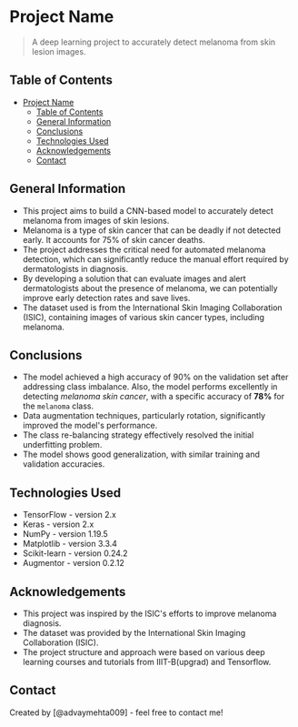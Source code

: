 # Project Name
> A deep learning project to accurately detect melanoma from skin lesion images.


## Table of Contents
- [Project Name](#project-name)
  - [Table of Contents](#table-of-contents)
  - [General Information](#general-information)
  - [Conclusions](#conclusions)
  - [Technologies Used](#technologies-used)
  - [Acknowledgements](#acknowledgements)
  - [Contact](#contact)

<!-- You can include any other section that is pertinent to your problem -->

## General Information
- This project aims to build a CNN-based model to accurately detect melanoma from images of skin lesions.
- Melanoma is a type of skin cancer that can be deadly if not detected early. It accounts for 75% of skin cancer deaths.
- The project addresses the critical need for automated melanoma detection, which can significantly reduce the manual effort required by dermatologists in diagnosis.
- By developing a solution that can evaluate images and alert dermatologists about the presence of melanoma, we can potentially improve early detection rates and save lives.
- The dataset used is from the International Skin Imaging Collaboration (ISIC), containing images of various skin cancer types, including melanoma.

<!-- You don't have to answer all the questions - just the ones relevant to your project. -->

## Conclusions
- The model achieved a high accuracy of 90% on the validation set after addressing class imbalance. Also, the model performs excellently in detecting *melanoma skin cancer*, with a specific accuracy of **78%** for the `melanoma` class.
- Data augmentation techniques, particularly rotation, significantly improved the model's performance.
- The class re-balancing strategy effectively resolved the initial underfitting problem.
- The model shows good generalization, with similar training and validation accuracies.


<!-- You don't have to answer all the questions - just the ones relevant to your project. -->


## Technologies Used
- TensorFlow - version 2.x
- Keras - version 2.x
- NumPy - version 1.19.5
- Matplotlib - version 3.3.4
- Scikit-learn - version 0.24.2
- Augmentor - version 0.2.12

<!-- As the libraries versions keep on changing, it is recommended to mention the version of library used in this project -->

## Acknowledgements
- This project was inspired by the ISIC's efforts to improve melanoma diagnosis.
- The dataset was provided by the International Skin Imaging Collaboration (ISIC).
- The project structure and approach were based on various deep learning courses and tutorials from IIIT-B(upgrad) and Tensorflow.


## Contact
Created by [@advaymehta009] - feel free to contact me!


<!-- Optional -->
<!-- ## License -->
<!-- This project is open source and available under the [... License](). -->

<!-- You don't have to include all sections - just the one's relevant to your project -->
